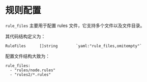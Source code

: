 # 规则配置

`rule_files` 主要用于配置 rules 文件，它支持多个文件以及文件目录。

其代码结构定义为：

```
RuleFiles      []string        `yaml:"rule_files,omitempty"`
```

配置文件结构大致为：

```
rule_files:
  - "rules/node.rules"
  - "rules2/*.rules"
```
